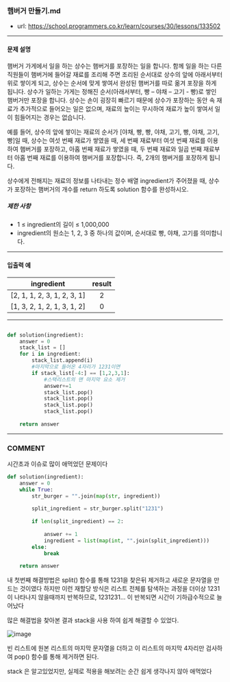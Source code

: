 ### 햄버거 만들기.md

 - url: https://school.programmers.co.kr/learn/courses/30/lessons/133502
 
 --------
 
#### 문제 설명
햄버거 가게에서 일을 하는 상수는 햄버거를 포장하는 일을 합니다. 함께 일을 하는 다른 직원들이 햄버거에 들어갈 재료를 조리해 주면 조리된 순서대로 상수의 앞에 아래서부터 위로 쌓이게 되고, 상수는 순서에 맞게 쌓여서 완성된 햄버거를 따로 옮겨 포장을 하게 됩니다. 상수가 일하는 가게는 정해진 순서(아래서부터, 빵 – 야채 – 고기 - 빵)로 쌓인 햄버거만 포장을 합니다. 상수는 손이 굉장히 빠르기 때문에 상수가 포장하는 동안 속 재료가 추가적으로 들어오는 일은 없으며, 재료의 높이는 무시하여 재료가 높이 쌓여서 일이 힘들어지는 경우는 없습니다.

예를 들어, 상수의 앞에 쌓이는 재료의 순서가 [야채, 빵, 빵, 야채, 고기, 빵, 야채, 고기, 빵]일 때, 상수는 여섯 번째 재료가 쌓였을 때, 세 번째 재료부터 여섯 번째 재료를 이용하여 햄버거를 포장하고, 아홉 번째 재료가 쌓였을 때, 두 번째 재료와 일곱 번째 재료부터 아홉 번째 재료를 이용하여 햄버거를 포장합니다. 즉, 2개의 햄버거를 포장하게 됩니다.

상수에게 전해지는 재료의 정보를 나타내는 정수 배열 ingredient가 주어졌을 때, 상수가 포장하는 햄버거의 개수를 return 하도록 solution 함수를 완성하시오.


##### 제한 사항
 - 1 ≤ ingredient의 길이 ≤ 1,000,000
 - ingredient의 원소는 1, 2, 3 중 하나의 값이며, 순서대로 빵, 야채, 고기를 의미합니다.
 
--------
 
#### 입출력 예
|ingredient|result|
|:---:|:---:|
|[2, 1, 1, 2, 3, 1, 2, 3, 1]|2|
|[1, 3, 2, 1, 2, 1, 3, 1, 2]|0|
 
--------



```python

def solution(ingredient):
    answer = 0
    stack_list = []
    for i in ingredient:
        stack_list.append(i)
        #마지막으로 들어온 4자리가 1231이면
        if stack_list[-4:] == [1,2,3,1]:
            #스택리스트의 맨 마지막 요소 제거
            answer+=1
            stack_list.pop()
            stack_list.pop()
            stack_list.pop()
            stack_list.pop()
            
    return answer

```

------
### COMMENT
시간초과 이슈로 많이 애먹었던 문제이다

```python
def solution(ingredient):
    answer = 0
    while True:
        str_burger = "".join(map(str, ingredient))
        
        split_ingredient = str_burger.split("1231")
        
        if len(split_ingredient) == 2:
            
            answer += 1
            ingredient = list(map(int, "".join(split_ingredient)))
        else:
            break
            
    return answer
```
내 첫번째 해결방법은 split() 함수를 통해 1231을 찾은뒤 제거하고 새로운 문자열을 만드는 것이였다
하지만 이런 재할당 방식은 리스트 전체를 탐색하는 과정을 더이상 1231이 나타나지 않을때까지 반복하므로, 1231231... 이 반복되면 시간이 기하급수적으로 늘어났다

많은 해결법을 찾아본 결과 stack을 사용 하여 쉽게 해결할 수 있었다.

![image](https://user-images.githubusercontent.com/70958560/232420867-619bb019-bab8-4a8e-8b77-44bbf7524708.png)

빈 리스트에 원본 리스트의 마지막 문자열을 더하고 이 리스트의 마지막 4자리만 검사하여 pop() 함수를 통해 제거하면 된다.

stack 은 알고있었지만, 실제로 적용을 해보려는 순간 쉽게 생각나지 않아 애먹었다

